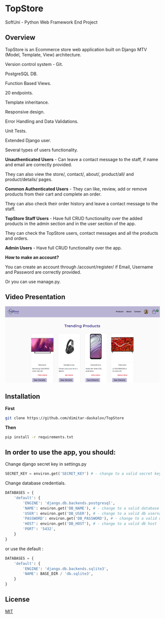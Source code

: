 # TopStore

SoftUni - Python Web Framework End Project


## Overview

TopStore is an Ecommerce store web application built on Django MTV (Model, Template, View) architecture.

Version control system - Git.

PostgreSQL DB.

Function Based Views.

20 endpoints.

Template inheritance.

Responsive design.

Error Handling and Data Validations.

Unit Tests.

Extended Django user.

Several types of users functionality.

**Unauthenticated Users** - Can leave a contact message to the staff, if name and email are correctly provided.

They can also view the store/, contact/, about/, product/all/ and product/details/ pages.


**Common Authenticated Users** - They can like, review, add or remove products from their cart and complete an order. 

They can also check their order history and leave a contact message to the staff.


**TopStore Staff Users** - Have full CRUD functionality over the added products in the admin section and in the user section of the app.

They can check the TopStore users, contact messages and all the products and orders.


**Admin Users** - Have full CRUD functionality over the app.


**How to make an account?**

You can create an account through /account/register/ if Email, Username and Password are correctly provided.

Or you can use manage.py.

## Video Presentation

[![Video Presentation](https://github.com/dimitar-daskalov/TopStore/blob/main/static/images/overview.png)](https://youtu.be/nEdcXNyJavA)

## Installation

**First**
```bash
git clone https://github.com/dimitar-daskalov/TopStore
```
**Then**
```bash
pip install -r requirements.txt
```
## In order to use the app, you should:

Change django secret key in settings.py

```python
SECRET_KEY = environ.get('SECRET_KEY') # - change to a valid secret key
```

Change database credentials.

```python
DATABASES = {
    'default': {
        'ENGINE': 'django.db.backends.postgresql',
        'NAME': environ.get('DB_NAME'), # - change to a valid database name
        'USER': environ.get('DB_USER'), # - change to a valid db username
        'PASSWORD': environ.get('DB_PASSWORD'), # - change to a valid db password
        'HOST': environ.get('DB_HOST'), # - change to a valid db host
        'PORT': '5432',
    }
}
```

or use the default :

```python
DATABASES = {
    'default': {
        'ENGINE': 'django.db.backends.sqlite3',
        'NAME': BASE_DIR / 'db.sqlite3',
    }
}
```

## License

[MIT](https://github.com/dimitar-daskalov/TopStore/blob/main/LICENSE)

